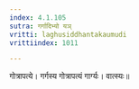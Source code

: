 ```yaml
---
index: 4.1.105
sutra: गर्गादिभ्यो यञ्
vritti: laghusiddhantakaumudi
vrittiindex: 1011

---
```

गोत्रापत्ये। गर्गस्य गोत्रापत्यं गार्ग्यः। वात्स्यः॥